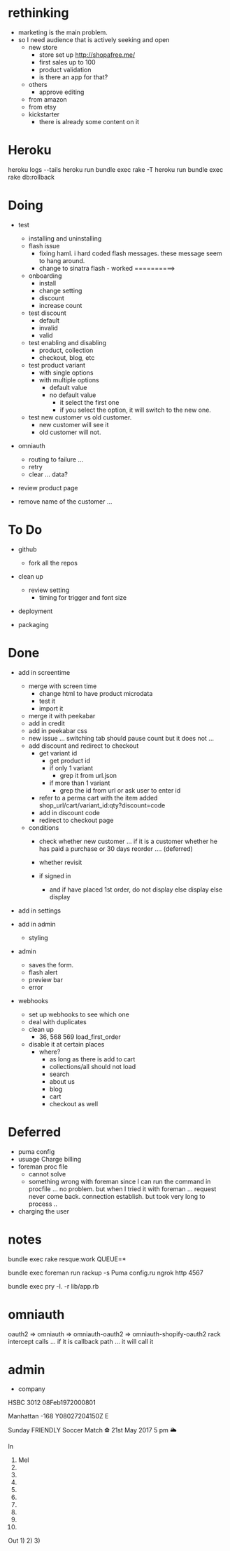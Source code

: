 # rethinking
- marketing is the main problem.
- so I need audience that is actively seeking and open
  - new store
    - store set up
      http://shopafree.me/
    - first sales up to 100
    - product validation
    - is there an app for that?
  - others
    - approve editing  
  - from amazon
  - from etsy
  - kickstarter
    - there is already some content on it
   
# Heroku

heroku logs --tails
heroku run bundle exec rake -T
heroku run bundle exec rake db:rollback


# Doing
- test
  - installing and uninstalling
  - flash issue
      - fixing haml. i hard coded flash messages.  these message seem to hang around.
      - change to sinatra flash - worked
==========>
  - onboarding
    - install
    - change setting
    - discount
    - increase count
  - test discount
    - default 
    - invalid
    - valid
  - test enabling and disabling
    - product, collection
    - checkout, blog, etc
  - test product variant
    - with single options 
    - with multiple options
      - default value
      - no default value
        - it select the first one
        - if you select the option, it will switch to the new one.
  - test new customer vs old customer.
    - new customer will see it
    - old customer will not.

- omniauth
  - routing to failure ...
  - retry
  - clear ... data?



- review product page
- remove name of the customer ...


# To Do

- github
  - fork all the repos

- clean up 
  - review setting
    - timing for trigger and font size

- deployment
- packaging

# Done
- add in screentime
  - merge with screen time
    - change html to have product microdata
    - test it
    - import it 
  - merge it with peekabar
  - add in credit
  - add in peekabar css 
  - new issue ... switching tab should pause count but it does not ...
  - add discount and redirect to checkout
    - get variant id 
      - get product id
      - if only 1 variant
        - grep it from url.json
      - if more than 1 variant
        - grep the id from url or ask user to enter id  
    - refer to a perma cart with the item added
    shop_url/cart/variant_id:qty?discount=code
    - add in discount code
    - redirect to checkout page
  - conditions
    - check whether new customer ... 
      if it is a customer whether he has paid a purchase
      or 30 days reorder .... (deferred)
    - whether revisit 

    - if signed in 
      - and if have placed 1st order, do not display
        else display
      else
        display

- add in settings
- add in admin
  - styling

- admin
  - saves the form.
  - flash alert
  - preview bar
  - error

- webhooks
  - set up webhooks to see which one   
  - deal with duplicates
  - clean up
    - 36, 568  569 load_first_order
  - disable it at certain places
    - where?
      - as long as there is add to cart
      - collections/all should not load
      - search
      - about us
      - blog
      - cart
      - checkout as well

# Deferred
- puma config
- usuage Charge billing
- foreman proc file
  - cannot solve 
  - something wrong with foreman since I can run the command in procfile ... no problem.
    but when I tried it with foreman ... request never come back.  connection establish.  but took very long to process ..
- charging the user


# notes

bundle exec rake resque:work QUEUE=*

 bundle exec foreman run rackup -s Puma config.ru
ngrok http 4567

bundle exec pry -I. -r lib/app.rb

# omniauth
oauth2 => omniauth => omniauth-oauth2 => omniauth-shopify-oauth2
rack intercept calls ... if it is callback path ... it will call it 


# admin
- company 

HSBC 3012
08Feb1972000801

Manhattan -168
Y08027204150Z
E


Sunday FRIENDLY Soccer Match ⚽ 
21st May 2017
5 pm 🌥

In 
1) Mel 
2) 
3) 
4) 
5) 
6) 
7) 
8) 
9) 
10) 

Out 
1) 
2) 
3)
